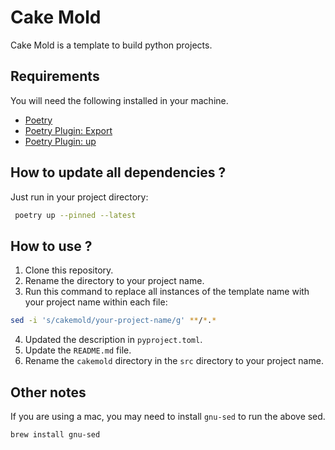 # Cake Mold

Cake Mold is a template to build python projects.

## Requirements

You will need the following installed in your machine.

- [Poetry](https://python-poetry.org)
- [Poetry Plugin: Export](https://github.com/python-poetry/poetry-plugin-export)
- [Poetry Plugin: up](https://github.com/MousaZeidBaker/poetry-plugin-up)

## How to update all dependencies ?

Just run in your project directory:

```bash
 poetry up --pinned --latest
```

## How to use ?

1. Clone this repository.
2. Rename the directory to your project name.
3. Run this command to replace all instances of the template name with your
   project name within each file:

```bash
sed -i 's/cakemold/your-project-name/g' **/*.*
```

4. Updated the description in `pyproject.toml`.
5. Update the `README.md` file.
6. Rename the `cakemold` directory in the `src` directory to your project name.

## Other notes

If you are using a mac, you may need to install `gnu-sed` to run the above sed.

```bash
brew install gnu-sed
```
